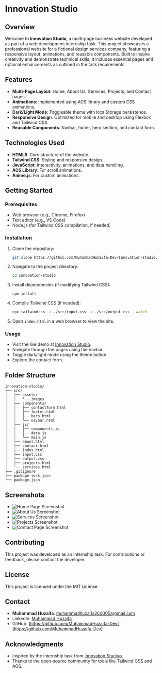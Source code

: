 # Innovation Studio

## Overview
Welcome to **Innovation Studio**, a multi-page business website developed as part of a web development internship task. This project showcases a professional website for a fictional design services company, featuring a responsive layout, animations, and reusable components. Built to inspire creativity and demonstrate technical skills, it includes essential pages and optional enhancements as outlined in the task requirements.

## Features
- **Multi-Page Layout**: Home, About Us, Services, Projects, and Contact pages.
- **Animations**: Implemented using AOS library and custom CSS animations.
- **Dark/Light Mode**: Toggleable theme with localStorage persistence.
- **Responsive Design**: Optimized for mobile and desktop using Flexbox and Tailwind CSS.
- **Reusable Components**: Navbar, footer, hero section, and contact form.

## Technologies Used
- **HTML5**: Core structure of the website.
- **Tailwind CSS**: Styling and responsive design.
- **JavaScript**: Interactivity, animations, and data handling.
- **AOS Library**: For scroll animations.
- **Anime.js**: For custom animations.

## Getting Started

### Prerequisites
- Web browser (e.g., Chrome, Firefox)
- Text editor (e.g., VS Code)
- Node.js (for Tailwind CSS compilation, if needed)

### Installation
1. Clone the repository:
   ```bash
   git clone https://github.com/MuhammadHuzaifa-Dev/Innovation-studio.git
   ```
2. Navigate to the project directory:
   ```bash
   cd Innovation-studio
   ```
3. Install dependencies (if modifying Tailwind CSS):
   ```bash
   npm install
   ```
4. Compile Tailwind CSS (if needed):
   ```bash
   npx tailwindcss -i ./src/input.css -o ./src/output.css --watch
   ```
5. Open `index.html` in a web browser to view the site.

### Usage
- Visit the live demo at [Innovation Studio](https://innovation-studio.vercel.app/index.html).
- Navigate through the pages using the navbar.
- Toggle dark/light mode using the theme button.
- Explore the contact form.

## Folder Structure
```
Innovation-studio/
├── src/
│   ├── assets/
│   │   └── images
│   ├── components/
│   │   ├── contactform.html
│   │   ├── footer.html
│   │   ├── hero.html
│   │   └── navbar.html
│   ├── js/
│   │   ├── components.js
│   │   ├── data.js
│   │   └── main.js
│   ├── about.html
│   ├── contact.html
│   ├── index.html
│   ├── input.css
│   ├── output.css
│   ├── projects.html
│   └── services.html
├── .gitignore
├── package-lock.json
└── package.json
```

## Screenshots
- ![Home Page Screenshot](/src/assets/screenShots/home.png)
- ![About Us Screenshot](./src/assets/screenShots/about.png)
- ![Services Screenshot](./src/assets/screenShots/services.png)
- ![Projects Screenshot](./src/assets/screenShots/projects.png)
- ![Contact Page Screenshot](./src/assets/screenShots/contact.png)

## Contributing
This project was developed as an internship task. For contributions or feedback, please contact the developer.

## License
This project is licensed under the MIT License.

## Contact
- **Muhammad Huzaifa**: [muhammadhuzaifa200005@gmail.com](mailto:muhammadhuzaifa200005@gmail.com)
- LinkedIn: [Muhammad Huzaifa](https://www.linkedin.com/in/muhammad-huzaifa-a31907333/)
- GitHub: [https://github.com/MuhammadHuzaifa-Dev](https://github.com/MuhammadHuzaifa-Dev)

## Acknowledgments
- Inspired by the internship task from [Innovation Studioo](https://www.linkedin.com/company/innovation-studioo/).
- Thanks to the open-source community for tools like Tailwind CSS and AOS.